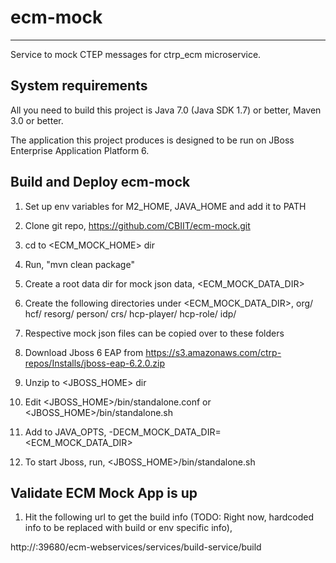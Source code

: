 # ecm-mock
--------------------------------------
Service to mock CTEP messages for ctrp_ecm microservice.

System requirements
-------------------

All you need to build this project is Java 7.0 (Java SDK 1.7) or better, Maven 3.0 or better.

The application this project produces is designed to be run on JBoss Enterprise Application Platform 6. 

Build and Deploy ecm-mock
-------------------------

1. Set up env variables for M2_HOME, JAVA_HOME and add it to PATH
2. Clone git repo, https://github.com/CBIIT/ecm-mock.git
3. cd to <ECM_MOCK_HOME> dir
4. Run, "mvn clean package"
5. Create a root data dir for mock json data, <ECM_MOCK_DATA_DIR>
6. Create the following directories under <ECM_MOCK_DATA_DIR>,
	org/
	hcf/
	resorg/
	person/
	crs/
	hcp-player/
	hcp-role/
	idp/

7. Respective mock json files can be copied over to these folders	
8. Download Jboss 6 EAP from https://s3.amazonaws.com/ctrp-repos/Installs/jboss-eap-6.2.0.zip
9. Unzip to <JBOSS_HOME> dir
10. Edit <JBOSS_HOME>/bin/standalone.conf or <JBOSS_HOME>/bin/standalone.sh
11. Add to JAVA_OPTS, -DECM_MOCK_DATA_DIR=<ECM_MOCK_DATA_DIR>
12. To start Jboss, run, 
<JBOSS_HOME>/bin/standalone.sh

Validate ECM Mock App is up
---------------------------

1. Hit the following url to get the build info (TODO: Right now, hardcoded info to be replaced with build or env specific info),

http://<server-host-name>:39680/ecm-webservices/services/build-service/build
